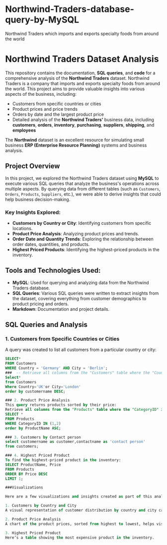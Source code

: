# Northwind-Traders-database-query-by-MySQL
Northwind Traders which imports and exports specialty foods from around the world
# Northwind Traders Dataset Analysis

This repository contains the documentation, **SQL queries**, and **code** for a comprehensive analysis of the **Northwind Traders** dataset. Northwind Traders is a company that imports and exports specialty foods from around the world. This project aims to provide valuable insights into various aspects of the business, including:

- Customers from specific countries or cities
- Product prices and price trends
- Orders by date and the largest product price
- Detailed analysis of the **Northwind Traders'** business data, including **customers**, **orders**, **inventory**, **purchasing**, **suppliers**, **shipping**, and **employees**

The **Northwind** dataset is an excellent resource for simulating small business **ERP (Enterprise Resource Planning)** systems and business analysis.

## Project Overview

In this project, we explored the Northwind Traders dataset using **MySQL** to execute various SQL queries that analyze the business's operations across multiple aspects. By querying data from different tables (such as `Customers`, `Orders`, `Products`, `Suppliers`, etc.), we were able to derive insights that could help business decision-making.

### Key Insights Explored:
- **Customers by Country or City**: Identifying customers from specific locations.
- **Product Price Analysis**: Analyzing product prices and trends.
- **Order Date and Quantity Trends**: Exploring the relationship between order dates, quantities, and products.
- **Highest Priced Products**: Identifying the highest-priced products in the inventory.

## Tools and Technologies Used:
- **MySQL**: Used for querying and analyzing data from the Northwind Traders database.
- **SQL Queries**: Various SQL queries were written to extract insights from the dataset, covering everything from customer demographics to product pricing and orders.
- **Markdown**: Documentation and project details.

## SQL Queries and Analysis

### 1. Customers from Specific Countries or Cities
A query was created to list all customers from a particular country or city:
```sql
SELECT*
FROM Customers
WHERE Country = 'Germany' AND City = 'Berlin';
###  -- Retrieve all columns from the "Customers" table where the "Country" is 'UK' or "City" is 'London', ordered by descending "CustomerName".
Select*
from Customers
Where Country='UK'or City='London'
order by customername DESC;

### 2. Product Price Analysis
This query returns products sorted by their price:
Retrieve all columns from the "Products" table where the "CategoryID" is 1 or 2, ordered by ascending "ProductName".
SELECT *
FROM Products
WHERE CategoryID IN (1,2)
order by ProductName ASC;

### 3. Customers by Contact person
select customername as customer,contactname as 'contact person'
from customers;

### 4. Highest Priced Product
To find the highest-priced product in the inventory:
SELECT ProductName, Price
FROM Products
ORDER BY Price DESC
LIMIT 1;

###Visualizations

Here are a few visualizations and insights created as part of this analysis:

1. Customers by Country and City
A visual representation of customer distribution by country and city can be useful for identifying regions with the most business activity.

2. Product Price Analysis
A chart of the product prices, sorted from highest to lowest, helps visualize which products are more expensive in the inventory.

3. Highest Priced Product
Here’s a table showing the most expensive product in the inventory.
